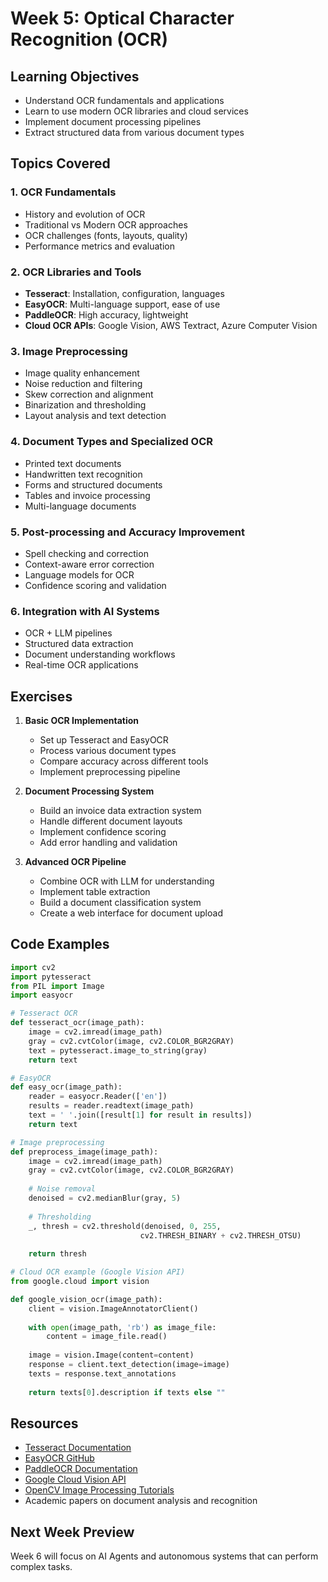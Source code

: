 # Week 5: Optical Character Recognition (OCR)

## Learning Objectives
- Understand OCR fundamentals and applications
- Learn to use modern OCR libraries and cloud services
- Implement document processing pipelines
- Extract structured data from various document types

## Topics Covered

### 1. OCR Fundamentals
- History and evolution of OCR
- Traditional vs Modern OCR approaches
- OCR challenges (fonts, layouts, quality)
- Performance metrics and evaluation

### 2. OCR Libraries and Tools
- **Tesseract**: Installation, configuration, languages
- **EasyOCR**: Multi-language support, ease of use
- **PaddleOCR**: High accuracy, lightweight
- **Cloud OCR APIs**: Google Vision, AWS Textract, Azure Computer Vision

### 3. Image Preprocessing
- Image quality enhancement
- Noise reduction and filtering
- Skew correction and alignment
- Binarization and thresholding
- Layout analysis and text detection

### 4. Document Types and Specialized OCR
- Printed text documents
- Handwritten text recognition
- Forms and structured documents
- Tables and invoice processing
- Multi-language documents

### 5. Post-processing and Accuracy Improvement
- Spell checking and correction
- Context-aware error correction
- Language models for OCR
- Confidence scoring and validation

### 6. Integration with AI Systems
- OCR + LLM pipelines
- Structured data extraction
- Document understanding workflows
- Real-time OCR applications

## Exercises

1. **Basic OCR Implementation**
   - Set up Tesseract and EasyOCR
   - Process various document types
   - Compare accuracy across different tools
   - Implement preprocessing pipeline

2. **Document Processing System**
   - Build an invoice data extraction system
   - Handle different document layouts
   - Implement confidence scoring
   - Add error handling and validation

3. **Advanced OCR Pipeline**
   - Combine OCR with LLM for understanding
   - Implement table extraction
   - Build a document classification system
   - Create a web interface for document upload

## Code Examples

```python
import cv2
import pytesseract
from PIL import Image
import easyocr

# Tesseract OCR
def tesseract_ocr(image_path):
    image = cv2.imread(image_path)
    gray = cv2.cvtColor(image, cv2.COLOR_BGR2GRAY)
    text = pytesseract.image_to_string(gray)
    return text

# EasyOCR
def easy_ocr(image_path):
    reader = easyocr.Reader(['en'])
    results = reader.readtext(image_path)
    text = ' '.join([result[1] for result in results])
    return text

# Image preprocessing
def preprocess_image(image_path):
    image = cv2.imread(image_path)
    gray = cv2.cvtColor(image, cv2.COLOR_BGR2GRAY)
    
    # Noise removal
    denoised = cv2.medianBlur(gray, 5)
    
    # Thresholding
    _, thresh = cv2.threshold(denoised, 0, 255, 
                             cv2.THRESH_BINARY + cv2.THRESH_OTSU)
    
    return thresh

# Cloud OCR example (Google Vision API)
from google.cloud import vision

def google_vision_ocr(image_path):
    client = vision.ImageAnnotatorClient()
    
    with open(image_path, 'rb') as image_file:
        content = image_file.read()
    
    image = vision.Image(content=content)
    response = client.text_detection(image=image)
    texts = response.text_annotations
    
    return texts[0].description if texts else ""
```

## Resources
- [Tesseract Documentation](https://tesseract-ocr.github.io/)
- [EasyOCR GitHub](https://github.com/JaidedAI/EasyOCR)
- [PaddleOCR Documentation](https://github.com/PaddlePaddle/PaddleOCR)
- [Google Cloud Vision API](https://cloud.google.com/vision/docs/ocr)
- [OpenCV Image Processing Tutorials](https://docs.opencv.org/master/d9/df8/tutorial_root.html)
- Academic papers on document analysis and recognition

## Next Week Preview
Week 6 will focus on AI Agents and autonomous systems that can perform complex tasks.
